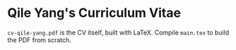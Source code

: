 # Qile Yang's Curriculum Vitae

`cv-qile-yang.pdf` is the CV itself, built with LaTeX. Compile `main.tex` to build the PDF from scratch.

